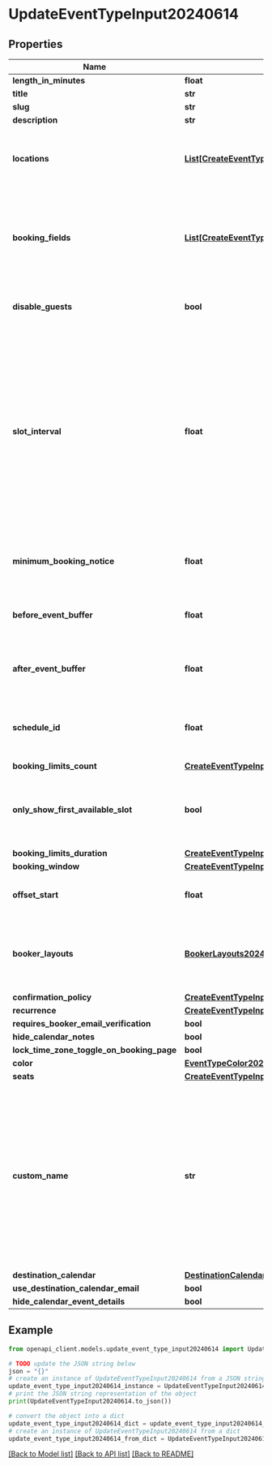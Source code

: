 # UpdateEventTypeInput20240614


## Properties

Name | Type | Description | Notes
------------ | ------------- | ------------- | -------------
**length_in_minutes** | **float** |  | [optional] 
**title** | **str** |  | [optional] 
**slug** | **str** |  | [optional] 
**description** | **str** |  | [optional] 
**locations** | [**List[CreateEventTypeInput20240614LocationsInner]**](CreateEventTypeInput20240614LocationsInner.md) | Locations where the event will take place. If not provided, cal video link will be used as the location. | [optional] 
**booking_fields** | [**List[CreateEventTypeInput20240614BookingFieldsInner]**](CreateEventTypeInput20240614BookingFieldsInner.md) | Custom fields that can be added to the booking form when the event is booked by someone. By default booking form has name and email field. | [optional] 
**disable_guests** | **bool** | If true, person booking this event&#39;t cant add guests via their emails. | [optional] 
**slot_interval** | **float** | Number representing length of each slot when event is booked. By default it equal length of the event type.       If event length is 60 minutes then we would have slots 9AM, 10AM, 11AM etc. but if it was changed to 30 minutes then       we would have slots 9AM, 9:30AM, 10AM, 10:30AM etc. as the available times to book the 60 minute event. | [optional] 
**minimum_booking_notice** | **float** | Minimum number of minutes before the event that a booking can be made. | [optional] 
**before_event_buffer** | **float** | Time spaces that can be pre-pended before an event to give more time before it. | [optional] 
**after_event_buffer** | **float** | Time spaces that can be appended after an event to give more time after it. | [optional] 
**schedule_id** | **float** | If you want that this event has different schedule than user&#39;s default one you can specify it here. | [optional] 
**booking_limits_count** | [**CreateEventTypeInput20240614BookingLimitsCount**](CreateEventTypeInput20240614BookingLimitsCount.md) |  | [optional] 
**only_show_first_available_slot** | **bool** | This will limit your availability for this event type to one slot per day, scheduled at the earliest available time. | [optional] 
**booking_limits_duration** | [**CreateEventTypeInput20240614BookingLimitsDuration**](CreateEventTypeInput20240614BookingLimitsDuration.md) |  | [optional] 
**booking_window** | [**CreateEventTypeInput20240614BookingWindow**](CreateEventTypeInput20240614BookingWindow.md) |  | [optional] 
**offset_start** | **float** | Offset timeslots shown to bookers by a specified number of minutes | [optional] 
**booker_layouts** | [**BookerLayouts20240614**](BookerLayouts20240614.md) | Should booker have week, month or column view. Specify default layout and enabled layouts user can pick. | [optional] 
**confirmation_policy** | [**CreateEventTypeInput20240614ConfirmationPolicy**](CreateEventTypeInput20240614ConfirmationPolicy.md) |  | [optional] 
**recurrence** | [**CreateEventTypeInput20240614Recurrence**](CreateEventTypeInput20240614Recurrence.md) |  | [optional] 
**requires_booker_email_verification** | **bool** |  | [optional] 
**hide_calendar_notes** | **bool** |  | [optional] 
**lock_time_zone_toggle_on_booking_page** | **bool** |  | [optional] 
**color** | [**EventTypeColor20240614**](EventTypeColor20240614.md) |  | [optional] 
**seats** | [**CreateEventTypeInput20240614Seats**](CreateEventTypeInput20240614Seats.md) |  | [optional] 
**custom_name** | **str** | Customizable event name with valid variables:        {Event type title}, {Organiser}, {Scheduler}, {Location}, {Organiser first name},        {Scheduler first name}, {Scheduler last name}, {Event duration}, {LOCATION},        {HOST/ATTENDEE}, {HOST}, {ATTENDEE}, {USER} | [optional] 
**destination_calendar** | [**DestinationCalendar20240614**](DestinationCalendar20240614.md) |  | [optional] 
**use_destination_calendar_email** | **bool** |  | [optional] 
**hide_calendar_event_details** | **bool** |  | [optional] 

## Example

```python
from openapi_client.models.update_event_type_input20240614 import UpdateEventTypeInput20240614

# TODO update the JSON string below
json = "{}"
# create an instance of UpdateEventTypeInput20240614 from a JSON string
update_event_type_input20240614_instance = UpdateEventTypeInput20240614.from_json(json)
# print the JSON string representation of the object
print(UpdateEventTypeInput20240614.to_json())

# convert the object into a dict
update_event_type_input20240614_dict = update_event_type_input20240614_instance.to_dict()
# create an instance of UpdateEventTypeInput20240614 from a dict
update_event_type_input20240614_from_dict = UpdateEventTypeInput20240614.from_dict(update_event_type_input20240614_dict)
```
[[Back to Model list]](../README.md#documentation-for-models) [[Back to API list]](../README.md#documentation-for-api-endpoints) [[Back to README]](../README.md)


